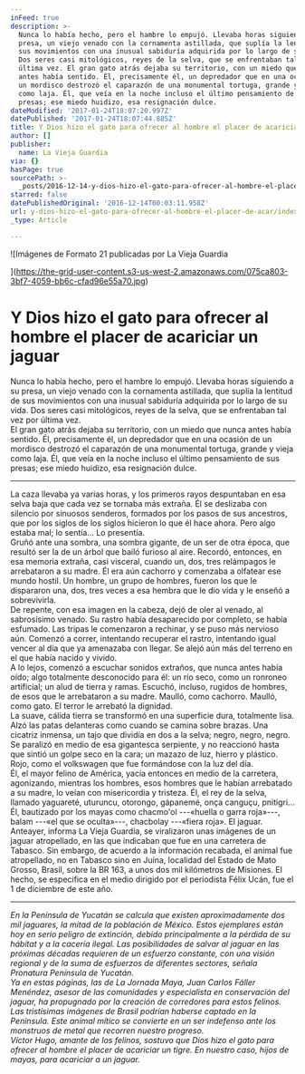 ```yaml
---
inFeed: true
description: >-
  Nunca lo había hecho, pero el hambre lo empujó. Llevaba horas siguiendo a su
  presa, un viejo venado con la cornamenta astillada, que suplía la lentitud de
  sus movimientos con una inusual sabiduría adquirida por lo largo de su vida.
  Dos seres casi mitológicos, reyes de la selva, que se enfrentaban tal vez por
  última vez. El gran gato atrás dejaba su territorio, con un miedo que nunca
  antes había sentido. Él, precisamente él, un depredador que en una ocasión de
  un mordisco destrozó el caparazón de una monumental tortuga, grande y vieja
  como laja. Él, que veía en la noche incluso el último pensamiento de sus
  presas; ese miedo huidizo, esa resignación dulce. 
dateModified: '2017-01-24T18:07:20.997Z'
datePublished: '2017-01-24T18:07:44.885Z'
title: Y Dios hizo el gato para ofrecer al hombre el placer de acariciar un jaguar
author: []
publisher:
  name: La Vieja Guardia
via: {}
hasPage: true
sourcePath: >-
  _posts/2016-12-14-y-dios-hizo-el-gato-para-ofrecer-al-hombre-el-placer-de-acar.md
starred: false
datePublishedOriginal: '2016-12-14T00:03:11.958Z'
url: y-dios-hizo-el-gato-para-ofrecer-al-hombre-el-placer-de-acar/index.html
_type: Article

---
```

![Imágenes de Formato 21 publicadas por La Vieja Guardia

](https://the-grid-user-content.s3-us-west-2.amazonaws.com/075ca803-3bf7-4059-bb6c-cfad96e55a70.jpg)

# Y Dios hizo el gato para ofrecer al hombre el placer de acariciar un jaguar

Nunca lo había hecho, pero el hambre lo empujó. Llevaba horas siguiendo a su presa, un viejo venado con la cornamenta astillada, que suplía la lentitud de sus movimientos con una inusual sabiduría adquirida por lo largo de su vida. Dos seres casi mitológicos, reyes de la selva, que se enfrentaban tal vez por última vez.   
El gran gato atrás dejaba su territorio, con un miedo que nunca antes había sentido. Él, precisamente él, un depredador que en una ocasión de un mordisco destrozó el caparazón de una monumental tortuga, grande y vieja como laja. Él, que veía en la noche incluso el último pensamiento de sus presas; ese miedo huidizo, esa resignación dulce. 

---

La caza llevaba ya varias horas, y los primeros rayos despuntaban en esa selva baja que cada vez se tornaba más extraña. Él se deslizaba con silencio por sinuosos senderos, formados por los pasos de sus ancestros, que por los siglos de los siglos hicieron lo que él hace ahora. Pero algo estaba mal; lo sentía... Lo presentía.   
Gruñó ante una sombra, una sombra gigante, de un ser de otra época, que resultó ser la de un árbol que bailó furioso al aire. Recordó, entonces, en esa memoria extraña, casi visceral, cuando un, dos, tres relámpagos le arrebataron a su madre. Él era aún cachorro y comenzaba a olfatear ese mundo hostil. Un hombre, un grupo de hombres, fueron los que le dispararon una, dos, tres veces a esa hembra que le dio vida y le enseñó a sobrevivirla.   
De repente, con esa imagen en la cabeza, dejó de oler al venado, al sabrosísimo venado. Su rastro había desaparecido por completo, se había esfumado. Las tripas le comenzaron a rechinar, y se puso más nervioso aún. Comenzó a correr, intentando recuperar el rastro, intentando igual vencer al día que ya amenazaba con llegar. Se alejó aún más del terreno en el que había nacido y vivido.   
A lo lejos, comenzó a escuchar sonidos extraños, que nunca antes había oído; algo totalmente desconocido para él: un río seco, como un ronroneo artificial; un alud de tierra y ramas. Escuchó, incluso, rugidos de hombres, de esos que le arrebataron a su madre. Maulló, como cachorro. Maulló, como gato. El terror le arrebató la dignidad.   
La suave, cálida tierra se transformó en una superficie dura, totalmente lisa. Alzó las patas delanteras como cuando se camina sobre brazas. Una cicatriz inmensa, un tajo que dividía en dos a la selva; negro, negro, negro. Se paralizó en medio de esa gigantesca serpiente, y no reaccionó hasta que sintió un golpe seco en la cara; un mazazo de luz, hierro y plástico. Rojo, como el volkswagen que fue formándose con la luz del día.   
Él, el mayor felino de América, yacía entonces en medio de la carretera, agonizando, mientras los hombres, esos hombres que le habían arrebatado a su madre, lo veían con misericordia y tristeza. Él, el rey de la selva, llamado yaguareté, uturuncu, otorongo, gápanemé, onça canguçu, pnitigri... Él, bautizado por los mayas como chacmo'ol ---«huella o garra roja»---, balam ---«el que se oculta»---, chacbolay ---«fiera roja». El jaguar.   
Anteayer, informa La Vieja Guardia, se viralizaron unas imágenes de un jaguar atropellado, en las que indicaban que fue en una carretera de Tabasco. Sin embargo, de acuerdo a la información recabada, el animal fue atropellado, no en Tabasco sino en Juína, localidad del Estado de Mato Grosso, Brasil, sobre la BR 163, a unos dos mil kilómetros de Misiones. El hecho, se especifica en el medio dirigido por el periodista Félix Ucán, fue el 1 de diciembre de este año.

---

_En la Península de Yucatán se calcula que existen aproximadamente dos mil jaguares, la mitad de la población de México. Estos ejemplares están hoy en serio peligro de extinción, debido principalmente a la pérdida de su hábitat y a la cacería ilegal. Las posibilidades de salvar al jaguar en las próximas décadas requieren de un esfuerzo constante, con una visión regional y de la suma de esfuerzos de diferentes sectores, señala Pronatura Península de Yucatán.   
Ya en estas páginas, las de La Jornada Maya, Juan Carlos Fáller Menéndez, asesor de las comunidades y especialista en conservación del jaguar, ha propugnado por la creación de corredores para estos felinos. Las tristísimas imágenes de Brasil podrían haberse captado en la Península. Este animal mítico se convierte en un ser indefenso ante los monstruos de metal que recorren nuestro progreso.   
Víctor Hugo, amante de los felinos, sostuvo que Dios hizo el gato para ofrecer al hombre el placer de acariciar un tigre. En nuestro caso, hijos de mayas, para acariciar a un jaguar._